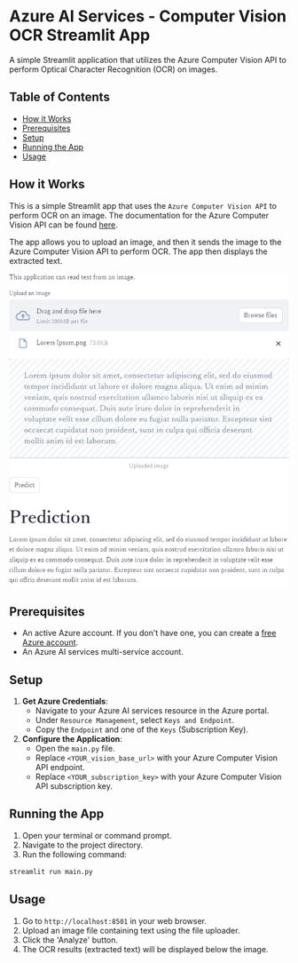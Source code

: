 # Azure AI Services - Computer Vision OCR Streamlit App

A simple Streamlit application that utilizes the Azure Computer Vision API to perform Optical Character Recognition (OCR) on images.

## Table of Contents
- [How it Works](#how-it-works)
- [Prerequisites](#prerequisites)
- [Setup](#setup)
- [Running the App](#running-the-app)
- [Usage](#usage)

## How it Works

This is a simple Streamlit app that uses the `Azure Computer Vision API` to perform OCR on an image.
The documentation for the Azure Computer Vision API can be found [here](https://docs.microsoft.com/en-us/azure/cognitive-services/computer-vision/overview-ocr).

The app allows you to upload an image, and then it sends the image to the Azure Computer Vision API to perform OCR. The app then displays the extracted text.

![](resource/screenshot.png)

## Prerequisites

- An active Azure account. If you don't have one, you can create a [free Azure account](https://azure.microsoft.com/free/).
- An Azure AI services multi-service account.

## Setup

1.  **Get Azure Credentials**:
    *   Navigate to your Azure AI services resource in the Azure portal.
    *   Under `Resource Management`, select `Keys and Endpoint`.
    *   Copy the `Endpoint` and one of the `Keys` (Subscription Key).
2.  **Configure the Application**:
    *   Open the `main.py` file.
    *   Replace `<YOUR_vision_base_url>` with your Azure Computer Vision API endpoint.
    *   Replace `<YOUR_subscription_key>` with your Azure Computer Vision API subscription key.

## Running the App

1.  Open your terminal or command prompt.
2.  Navigate to the project directory.
3.  Run the following command:
```bash
streamlit run main.py
```

## Usage

1.  Go to `http://localhost:8501` in your web browser.
2.  Upload an image file containing text using the file uploader.
3.  Click the 'Analyze' button.
4.  The OCR results (extracted text) will be displayed below the image.
